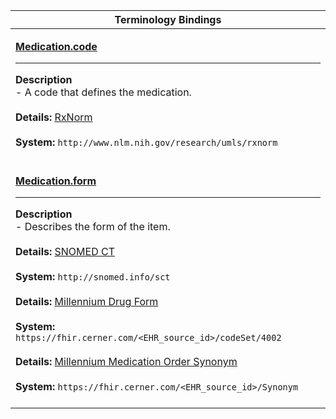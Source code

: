 |Terminology Bindings|
|---|
|<p>**[Medication.code](http://hl7.org/fhir/R4/medication-definitions.html#Medication.code)**<hr>**Description**<br>- A code that defines the medication.<br><br>**Details:** [RxNorm](https://www.nlm.nih.gov/research/umls/rxnorm/index.html)<br><br>**System:** `http://www.nlm.nih.gov/research/umls/rxnorm`<br><br>|
|<p>**[Medication.form](http://hl7.org/fhir/R4/medication-definitions.html#Medication.form)**<hr>**Description**<br>- Describes the form of the item.<br><br>**Details:** [SNOMED CT](http://snomed.info/sct)<br><br>**System:** `http://snomed.info/sct`<br><br>**Details:** [Millennium Drug Form](https://fhir.cerner.com/millennium/r4/proprietary-codes-and-systems/#code-set-4002-form)<br><br>**System:** `https://fhir.cerner.com/<EHR_source_id>/codeSet/4002`<br><br>**Details:** [Millennium Medication Order Synonym](https://fhir.cerner.com/millennium/r4/proprietary-codes-and-systems/#medication-request-synonym)<br><br>**System:** `https://fhir.cerner.com/<EHR_source_id>/Synonym`<br><br>|
